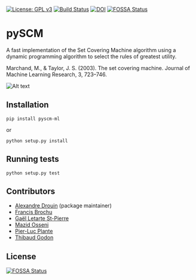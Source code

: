 [![License: GPL v3](https://img.shields.io/badge/License-GPL%20v3-blue.svg)](http://www.gnu.org/licenses/gpl-3.0)
[![Build Status](https://travis-ci.org/aldro61/pyscm.svg?branch=master)](https://travis-ci.org/aldro61/pyscm)
[![DOI](https://zenodo.org/badge/17353131.svg)](https://zenodo.org/badge/latestdoi/17353131)
[![FOSSA Status](https://app.fossa.com/api/projects/git%2Bgithub.com%2Faldro61%2Fpyscm.svg?type=shield)](https://app.fossa.com/projects/git%2Bgithub.com%2Faldro61%2Fpyscm?ref=badge_shield)


# pySCM

A fast implementation of the Set Covering Machine algorithm using a dynamic programming algorithm to select the rules of greatest utility.

Marchand, M., & Taylor, J. S. (2003). The set covering machine. Journal of Machine Learning Research, 3, 723–746.

![Alt text](https://github.com/aldro61/pyscm/raw/master/examples/decision_boundary.png)

## Installation

``` 
pip install pyscm-ml
```
or

``` 
python setup.py install
```

## Running tests
```
python setup.py test
```

## Contributors
 * [Alexandre Drouin](http://graal.ift.ulaval.ca/adrouin) (package maintainer)
 * [Francis Brochu](https://github.com/PhrankBrochu)
 * [Gaël Letarte St-Pierre](https://github.com/gletarte)
 * [Mazid Osseni](https://github.com/dizam92)
 * [Pier-Luc Plante](https://github.com/plpla)
 * [Thibaud Godon](https://github.com/thibgo)


## License
[![FOSSA Status](https://app.fossa.com/api/projects/git%2Bgithub.com%2Faldro61%2Fpyscm.svg?type=large)](https://app.fossa.com/projects/git%2Bgithub.com%2Faldro61%2Fpyscm?ref=badge_large)